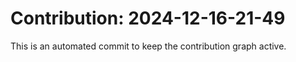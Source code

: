 # Contribution: 2024-12-16-21-49
This is an automated commit to keep the contribution graph active.

